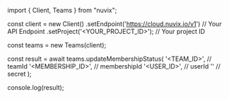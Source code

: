 import { Client, Teams } from "nuvix";

const client = new Client()
.setEndpoint('https://cloud.nuvix.io/v1') // Your API Endpoint
.setProject('<YOUR_PROJECT_ID>'); // Your project ID

const teams = new Teams(client);

const result = await teams.updateMembershipStatus(
'<TEAM_ID>', // teamId
'<MEMBERSHIP_ID>', // membershipId
'<USER_ID>', // userId
'<SECRET>' // secret
);

console.log(result);
